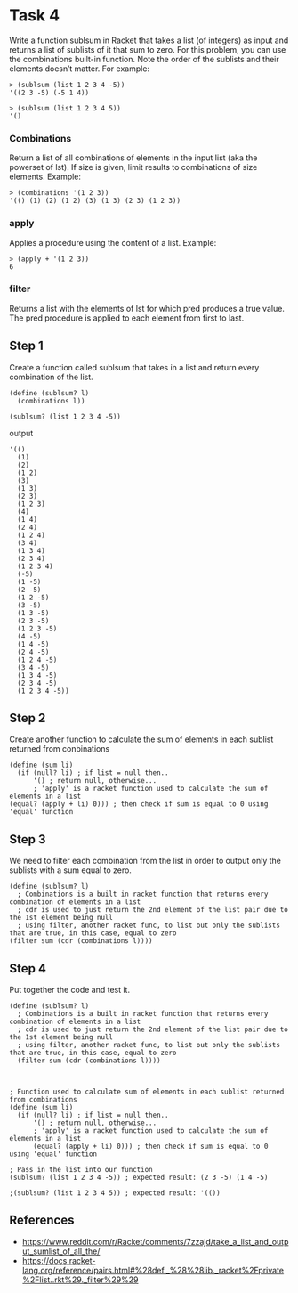 # Task 4
Write a function sublsum in Racket that takes a list (of integers) as input and returns a list of sublists of it that sum to zero. For this problem, you can use the combinations built-in function. Note the order of the sublists and their elements doesn’t matter. For example:
```Racket
> (sublsum (list 1 2 3 4 -5)) 
'((2 3 -5) (-5 1 4))
```
```Racket
> (sublsum (list 1 2 3 4 5)) 
'()
```

### Combinations
Return a list of all combinations of elements in the input list (aka the powerset of lst). If size is given, limit results to combinations of size elements. Example:
```Racket
> (combinations '(1 2 3))
'(() (1) (2) (1 2) (3) (1 3) (2 3) (1 2 3))
```

### apply
Applies a procedure using the content of a list. Example:
```Racket
> (apply + '(1 2 3))
6
```

### filter
Returns a list with the elements of lst for which pred produces a true value. The pred procedure is applied to each element from first to last.

## Step 1
Create a function called sublsum that takes in a list and return every combination of the list.
```Racket
(define (sublsum? l)
  (combinations l))

(sublsum? (list 1 2 3 4 -5))
```
output
```Racket
'(()
  (1)
  (2)
  (1 2)
  (3)
  (1 3)
  (2 3)
  (1 2 3)
  (4)
  (1 4)
  (2 4)
  (1 2 4)
  (3 4)
  (1 3 4)
  (2 3 4)
  (1 2 3 4)
  (-5)
  (1 -5)
  (2 -5)
  (1 2 -5)
  (3 -5)
  (1 3 -5)
  (2 3 -5)
  (1 2 3 -5)
  (4 -5)
  (1 4 -5)
  (2 4 -5)
  (1 2 4 -5)
  (3 4 -5)
  (1 3 4 -5)
  (2 3 4 -5)
  (1 2 3 4 -5))
```
## Step 2
Create another function to calculate the sum of elements in each sublist returned from conbinations
```Racket
(define (sum li)
  (if (null? li) ; if list = null then..
      '() ; return null, otherwise...
      ; 'apply' is a racket function used to calculate the sum of elements in a list
(equal? (apply + li) 0))) ; then check if sum is equal to 0 using 'equal' function
```

## Step 3 
We need to filter each combination from the list in order to output only the sublists with a sum equal to zero.

```Racket
(define (sublsum? l)
  ; Combinations is a built in racket function that returns every combination of elements in a list
  ; cdr is used to just return the 2nd element of the list pair due to the 1st element being null
  ; using filter, another racket func, to list out only the sublists that are true, in this case, equal to zero
(filter sum (cdr (combinations l))))
```

## Step 4
Put together the code and test it.
```Racket
(define (sublsum? l)
  ; Combinations is a built in racket function that returns every combination of elements in a list
  ; cdr is used to just return the 2nd element of the list pair due to the 1st element being null
  ; using filter, another racket func, to list out only the sublists that are true, in this case, equal to zero
  (filter sum (cdr (combinations l))))



; Function used to calculate sum of elements in each sublist returned from combinations
(define (sum li)
  (if (null? li) ; if list = null then..
      '() ; return null, otherwise...
      ; 'apply' is a racket function used to calculate the sum of elements in a list
      (equal? (apply + li) 0))) ; then check if sum is equal to 0 using 'equal' function

; Pass in the list into our function
(sublsum? (list 1 2 3 4 -5)) ; expected result: (2 3 -5) (1 4 -5)

;(sublsum? (list 1 2 3 4 5)) ; expected result: '(())
```
## References
- https://www.reddit.com/r/Racket/comments/7zzajd/take_a_list_and_output_sumlist_of_all_the/
- https://docs.racket-lang.org/reference/pairs.html#%28def._%28%28lib._racket%2Fprivate%2Flist..rkt%29._filter%29%29